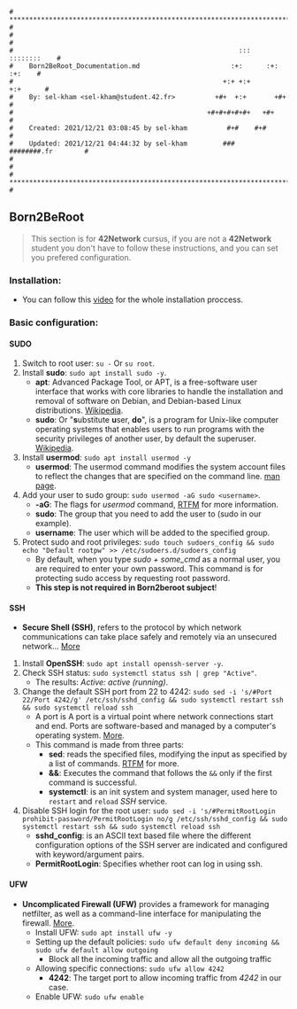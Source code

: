 ```
# **************************************************************************** #
#                                                                              #
#                                                         :::      ::::::::    #
#    Born2BeRoot_Documentation.md                       :+:      :+:    :+:    #
#                                                     +:+ +:+         +:+      #
#    By: sel-kham <sel-kham@student.42.fr>          +#+  +:+       +#+         #
#                                                 +#+#+#+#+#+   +#+            #
#    Created: 2021/12/21 03:08:45 by sel-kham          #+#    #+#              #
#    Updated: 2021/12/21 04:44:32 by sel-kham         ###   ########.fr        #
#                                                                              #
# **************************************************************************** #
```
## Born2BeRoot
> This section is for **42Network** cursus, if you are not a **42Network** student you don't have to follow these instructions, and you can set you prefered configuration.
### Installation:
* You can follow this [video](https://www.youtube.com/watch?v=2w-2MX5QrQw) for the whole installation proccess.
### Basic configuration:
#### SUDO
1. Switch to root user: ```su -``` Or ```su root```.
2. Install **sudo**: ```sudo apt install sudo -y```.
    - **apt**: Advanced Package Tool, or APT, is a free-software user interface that works with core libraries to handle the installation and removal of software on Debian, and Debian-based Linux distributions. [Wikipedia](https://en.wikipedia.org/wiki/APT_(software)).
    - **sudo**: Or "**s**ubstitute **u**ser, **do**", is a program for Unix-like computer operating systems that enables users to run programs with the security privileges of another user, by default the superuser. [Wikipedia](https://en.wikipedia.org/wiki/Sudo).
2. Install **usermod**: ```sudo apt install usermod -y```
    - **usermod**: The usermod command modifies the system account files to reflect the changes that are specified on the command line. [man page](https://linux.die.net/man/8/usermod).
3. Add your user to sudo group: ```sudo usermod -aG sudo <username>```.
    - **-aG**: The flags for *usermod* command, [RTFM](https://linux.die.net/man/8/usermod) for more information.
    - **sudo**: The group that you need to add the user to (sudo in our example).
    - **username**: The user which will be added to the specified group.
4. Protect sudo and root privileges: ```sudo touch sudoers_config && sudo echo "Default rootpw" >> /etc/sudoers.d/sudoers_config```
    - By default, when you type *sudo + some_cmd* as a normal user, you are required to enter your own password. This command is for protecting sudo access by requesting root password.
    - **This step is not required in Born2beroot subject**!
#### SSH
* **Secure Shell (SSH)**, refers to the protocol by which network communications can take place safely and remotely via an unsecured network... [More](https://www.n-able.com/blog/ssh-network-protocol-overview)
1. Install **OpenSSH**: ```sudo apt install openssh-server -y```.
2. Check SSH status: ```sudo systemctl status ssh | grep "Active"```.
    - The results: *Active: active (running)*.
3. Change the default SSH port from 22 to 4242: ```sudo sed -i 's/#Port 22/Port 4242/g' /etc/ssh/sshd_config && sudo systemctl restart ssh && sudo systemctl reload ssh```
    - A port is A port is a virtual point where network connections start and end. Ports are software-based and managed by a computer's operating system. [More](https://www.cloudflare.com/learning/network-layer/what-is-a-computer-port/).
    - This command is made from three parts:
        - **sed**: reads the specified files, modifying the input as specified by a list of commands. [RTFM](https://linux.die.net/man/1/sed) for more.
        - **&&**: Executes the command that follows the ```&&``` only if the first command is successful.
        - **systemctl**: is an init system and system manager, used here to ```restart``` and ```reload``` *SSH* service.
4. Disable SSH login for the root user: ```sudo sed -i 's/#PermitRootLogin prohibit-password/PermitRootLogin no/g /etc/ssh/sshd_config && sudo systemctl restart ssh && sudo systemctl reload ssh```
    - **sshd_config**: is an ASCII text based file where the different configuration options of the SSH server are indicated and configured with keyword/argument pairs.
    - **PermitRootLogin**: Specifies whether root can log in using ssh.
#### UFW
* **Uncomplicated Firewall (UFW)** provides a framework for managing netfilter, as well as a command-line interface for manipulating the firewall. [More](https://wiki.debian.org/Uncomplicated%20Firewall%20%28ufw%29).
    - Install UFW: ```sudo apt install ufw -y```
    - Setting up the default policies: ```sudo ufw default deny incoming && sudo ufw default allow outgoing```
        - Block all the incoming traffic and allow all the outgoing traffic
    - Allowing specific connections: ```sudo ufw allow 4242```
        - **4242**: The target port to allow incoming traffic from *4242* in our case.
    - Enable UFW: ```sudo ufw enable```
